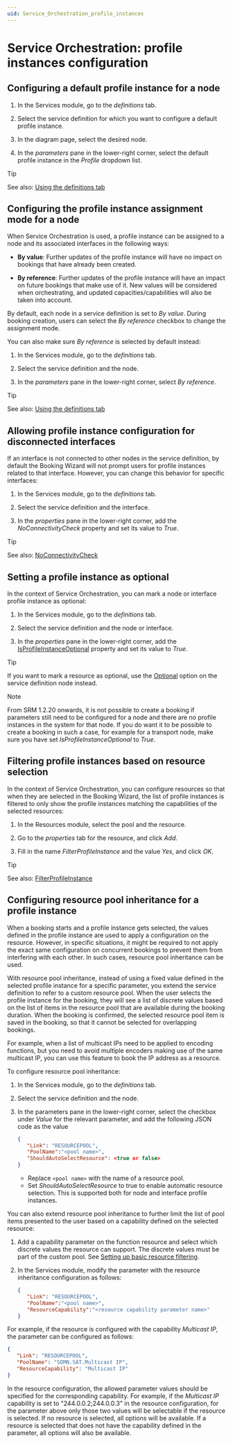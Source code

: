 ```yaml
---
uid: Service_Orchestration_profile_instances
---
```


# Service Orchestration: profile instances configuration

## Configuring a default profile instance for a node

1. In the Services module, go to the *definitions* tab.

1. Select the service definition for which you want to configure a default profile instance.

1. In the diagram page, select the desired node.

1. In the *parameters* pane in the lower-right corner, select the default profile instance in the *Profile* dropdown list.

> [!TIP]
> See also: [Using the definitions tab](xref:SRM_Services_definitions#using-the-definitions-tab)

## Configuring the profile instance assignment mode for a node

When Service Orchestration is used, a profile instance can be assigned to a node and its associated interfaces in the following ways:

- **By value**: Further updates of the profile instance will have no impact on bookings that have already been created.

- **By reference**: Further updates of the profile instance will have an impact on future bookings that make use of it. New values will be considered when orchestrating, and updated capacities/capabilities will also be taken into account.

By default, each node in a service definition is set to *By value*. During booking creation, users can select the *By reference* checkbox to change the assignment mode.

You can also make sure *By reference* is selected by default instead:

1. In the Services module, go to the *definitions* tab.

1. Select the service definition and the node.

1. In the *parameters* pane in the lower-right corner, select *By reference*.

> [!TIP]
> See also: [Using the definitions tab](xref:SRM_Services_definitions#using-the-definitions-tab)

## Allowing profile instance configuration for disconnected interfaces

<!-- RN 23816 -->

If an interface is not connected to other nodes in the service definition, by default the Booking Wizard will not prompt users for profile instances related to that interface. However, you can change this behavior for specific interfaces:

1. In the Services module, go to the *definitions* tab.

1. Select the service definition and the interface.

1. In the *properties* pane in the lower-right corner, add the *NoConnectivityCheck* property and set its value to *True*.

> [!TIP]
> See also: [NoConnectivityCheck](xref:SRM_properties_Booking_Manager#noconnectivitycheck)

## Setting a profile instance as optional

<!-- RN 23285 -->

In the context of Service Orchestration, you can mark a node or interface profile instance as optional:

1. In the Services module, go to the *definitions* tab.

1. Select the service definition and the node or interface.

1. In the *properties* pane in the lower-right corner, add the [IsProfileInstanceOptional](xref:SRM_properties_Booking_Manager#isprofileinstanceoptional) property and set its value to *True*.

> [!TIP]
> If you want to mark a resource as optional, use the [Optional](xref:SRM_properties_Booking_Manager#options) option on the service definition node instead.

> [!NOTE]
> From SRM 1.2.20 onwards, it is not possible to create a booking if parameters still need to be configured for a node and there are no profile instances in the system for that node. If you do want it to be possible to create a booking in such a case, for example for a transport node, make sure you have set *IsProfileInstanceOptional* to *True*. <!-- RN 31534 -->

## Filtering profile instances based on resource selection

<!-- RN 24193 -->

In the context of Service Orchestration, you can configure resources so that when they are selected in the Booking Wizard, the list of profile instances is filtered to only show the profile instances matching the capabilities of the selected resources:

1. In the Resources module, select the pool and the resource.

1. Go to the *properties* tab for the resource, and click *Add*.

1. Fill in the name *FilterProfileInstance* and the value *Yes*, and click *OK*.

> [!TIP]
> See also: [FilterProfileInstance](xref:SRM_properties_Booking_Manager#filterprofileinstance)

## Configuring resource pool inheritance for a profile instance

When a booking starts and a profile instance gets selected, the values defined in the profile instance are used to apply a configuration on the resource. However, in specific situations, it might be required to not apply the exact same configuration on concurrent bookings to prevent them from interfering with each other. In such cases, resource pool inheritance can be used.

With resource pool inheritance, instead of using a fixed value defined in the selected profile instance for a specific parameter, you extend the service definition to refer to a custom resource pool. When the user selects the profile instance for the booking, they will see a list of discrete values based on the list of items in the resource pool that are available during the booking duration. When the booking is confirmed, the selected resource pool item is saved in the booking, so that it cannot be selected for overlapping bookings.

For example, when a list of multicast IPs need to be applied to encoding functions, but you need to avoid multiple encoders making use of the same multicast IP, you can use this feature to book the IP address as a resource.

To configure resource pool inheritance:

1. In the Services module, go to the *definitions* tab.

1. Select the service definition and the node.

1. In the parameters pane in the lower-right corner, select the checkbox under *Value* for the relevant parameter, and add the following JSON code as the value

   ```json
   {
      "Link": "RESOURCEPOOL",
      "PoolName":"<pool name>", 
      "ShouldAutoSelectResource": <true or false>
   }
   ```

   - Replace `<pool name>` with the name of a resource pool.
   - Set *ShouldAutoSelectResource* to true to enable automatic resource selection. This is supported both for node and interface profile instances. <!-- RN 31975, 29779 -->

You can also extend resource pool inheritance to further limit the list of pool items presented to the user based on a capability defined on the selected resource: <!-- RN 25081 -->

1. Add a capability parameter on the function resource and select which discrete values the resource can support. The discrete values must be part of the custom pool. See [Setting up basic resource filtering](xref:Service_Orchestration_resources_advanced#setting-up-basic-resource-filtering).

1. In the Services module, modify the parameter with the resource inheritance configuration as follows:

   ```json
   {
      "Link": "RESOURCEPOOL",
      "PoolName":"<pool name>",
      "ResourceCapability":"<resource capability parameter name>"
   }
   ```

For example, if the resource is configured with the capability *Multicast IP*, the parameter can be configured as follows:

```json
{
   "Link": "RESOURCEPOOL",
   "PoolName": "SDMN.SAT.Multicast IP",
   "ResourceCapability": "Multicast IP"
}
```

In the resource configuration, the allowed parameter values should be specified for the corresponding capability. For example, if the *Multicast IP* capability is set to "244.0.0.2;244.0.0.3" in the resource configuration, for the parameter above only those two values will be selectable if the resource is selected. If no resource is selected, all options will be available. If a resource is selected that does not have the capability defined in the parameter, all options will also be available.
